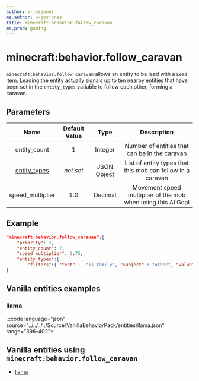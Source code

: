 ```yaml
---
author: v-josjones
ms.author: v-josjones
title: minecraft:behavior.follow_caravan
ms.prod: gaming
---
```


# minecraft:behavior.follow_caravan

`minecraft:behavior.follow_caravan` allows an entity to be lead with a `Lead` item. Leading the entity actually signals up to ten nearby entities that have been set in the `entity_types` variable to follow each other, forming a caravan.

## Parameters

|Name |Default Value  |Type  |Description  |
|:---------:|:---------:|:---------:|:---------:|
|entity_count| 1| Integer| Number of entities that can be in the caravan |
|[entity_types](../Definitions/NestedTables/entity_types.md)|*not set* | JSON Object| List of entity types that this mob can follow in a caravan|
|speed_multiplier| 1.0| Decimal| Movement speed multiplier of the mob when using this AI Goal |

## Example

```json
"minecraft:behavior.follow_caravan":{
    "priority": 2,
    "entity_count": 7,
    "speed_multiplier": 0.75,
    "entity_types":{
        "filters":{ "test" :  "is_family", "subject" : "other", "value" :  "wolf"}}
}
```

## Vanilla entities examples

### llama

:::code language="json" source="../../../../Source/VanillaBehaviorPack/entities/llama.json" range="396-402":::

## Vanilla entities using `minecraft:behavior.follow_caravan`

- [llama](../../../../Source/VanillaBehaviorPack_Snippets/entities/llama.md)

